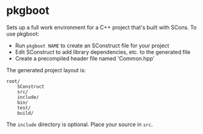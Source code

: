 pkgboot
=======

Sets up a full work environment for a C++ project that's built with SCons.  To use pkgboot:

* Run `pkgboot NAME` to create an SConstruct file for your project
* Edit SConstruct to add library dependencies, etc. to the generated file
* Create a precompiled header file named 'Common.hpp'

The generated project layout is:

    root/
        SConstruct
        src/
        include/
        bin/
        test/
        build/

The `include` directory is optional.  Place your source in `src`.
